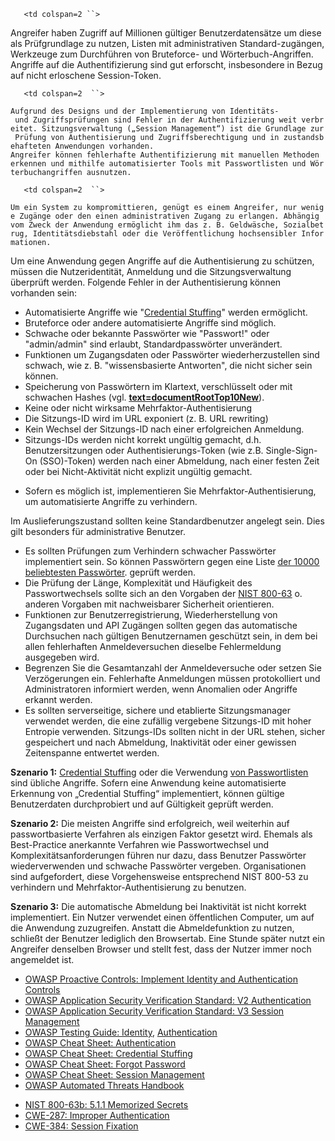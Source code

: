 `   <td colspan=2 ``>`

Angreifer haben Zugriff auf Millionen gültiger Benutzerdatensätze um
diese als Prüfgrundlage zu nutzen, Listen mit administrativen
Standard-zugängen, Werkzeuge zum Durchführen von Bruteforce- und
Wörterbuch-Angriffen. Angriffe auf die Authentifizierung sind gut
erforscht, insbesondere in Bezug auf nicht erloschene Session-Token.

</td>

`   <td colspan=2  ``>`

`Aufgrund des Designs und der Implementierung von Identitäts- und Zugriffsprüfungen sind Fehler in der Authentifizierung weit verbreitet. Sitzungsverwaltung („Session Management“) ist die Grundlage zur Prüfung von Authentisierung und Zugriffsberechtigung und in zustandsbehafteten Anwendungen vorhanden.`
`Angreifer können fehlerhafte Authentifizierung mit manuellen Methoden erkennen und mithilfe automatisierter Tools mit Passwortlisten und Wörterbuchangriffen ausnutzen. `

</td>

`   <td colspan=2  ``>`

`Um ein System zu kompromittieren, genügt es einem Angreifer, nur wenige Zugänge oder den einen administrativen Zugang zu erlangen. Abhängig vom Zweck der Anwendung ermöglicht ihm das z. B. Geldwäsche, Sozialbetrug, Identitätsdiebstahl oder die Veröffentlichung hochsensibler Informationen. `

</td>

Um eine Anwendung gegen Angriffe auf die Authentisierung zu schützen,
müssen die Nutzeridentität, Anmeldung und die Sitzungsverwaltung
überprüft werden. Folgende Fehler in der Authentisierung können
vorhanden sein:

  - Automatisierte Angriffe wie "<u>[Credential
    Stuffing](Credential_stuffing "wikilink")</u>" werden ermöglicht.
  - Bruteforce oder andere automatisierte Angriffe sind möglich.
  - Schwache oder bekannte Passwörter wie "Passwort\!" oder
    "admin/admin" sind erlaubt, Standardpasswörter unverändert.
  - Funktionen um Zugangsdaten oder Passwörter wiederherzustellen sind
    schwach, wie z. B. "wissensbasierte Antworten", die nicht sicher
    sein können.
  - Speicherung von Passwörtern im Klartext, verschlüsselt oder mit
    schwachen Hashes (vgl.
    <u><b>[text=documentRootTop10New]({{Top_10:LanguageFile "wikilink")</b></u>).
  - Keine oder nicht wirksame Mehrfaktor-Authentisierung
  - Die Sitzungs-ID wird im URL exponiert (z. B. URL rewriting)
  - Kein Wechsel der Sitzungs-ID nach einer erfolgreichen Anmeldung.
  - Sitzungs-IDs werden nicht korrekt ungültig gemacht, d.h.
    Benutzersitzungen oder Authentisierungs-Token (wie z.B.
    Single-Sign-On (SSO)-Token) werden nach einer Abmeldung, nach einer
    festen Zeit oder bei Nicht-Aktivität nicht explizit ungültig
    gemacht.

<!-- end list -->

  - Sofern es möglich ist, implementieren Sie
    Mehrfaktor-Authentisierung, um automatisierte Angriffe zu
    verhindern.

Im Auslieferungszustand sollten keine Standardbenutzer angelegt sein.
Dies gilt besonders für administrative Benutzer.

  - Es sollten Prüfungen zum Verhindern schwacher Passwörter
    implementiert sein. So können Passwörtern gegen eine Liste
    <u>[der 10000 beliebtesten
    Passwörter](https://github.com/danielmiessler/SecLists/tree/master/Passwords)</u>.
    geprüft werden.
  - Die Prüfung der Länge, Komplexität und Häufigkeit des
    Passwortwechsels sollte sich an den Vorgaben der
    <u>[NIST 800-63](https://pages.nist.gov/800-63-3/sp800-63b.html#memsecret)</u>
    o. anderen Vorgaben mit nachweisbarer Sicherheit orientieren.
  - Funktionen zur Benutzerregistrierung, Wiederherstellung von
    Zugangsdaten und API Zugängen sollten gegen das automatische
    Durchsuchen nach gültigen Benutzernamen geschützt sein, in dem bei
    allen fehlerhaften Anmeldeversuchen dieselbe Fehlermeldung
    ausgegeben wird.
  - Begrenzen Sie die Gesamtanzahl der Anmeldeversuche oder setzen Sie
    Verzögerungen ein. Fehlerhafte Anmeldungen müssen protokolliert und
    Administratoren informiert werden, wenn Anomalien oder Angriffe
    erkannt werden.
  - Es sollten serverseitige, sichere und etablierte Sitzungsmanager
    verwendet werden, die eine zufällig vergebene Sitzungs-ID mit hoher
    Entropie verwenden. Sitzungs-IDs sollten nicht in der URL stehen,
    sicher gespeichert und nach Abmeldung, Inaktivität oder einer
    gewissen Zeitenspanne entwertet werden.

<b>Szenario 1:</b> <u>[Credential
Stuffing](Credential_stuffing "wikilink")</u> oder die Verwendung
<u>[von Passwortlisten](https://github.com/danielmiessler/SecLists)</u>
sind übliche Angriffe. Sofern eine Anwendung keine automatisierte
Erkennung von „Credential Stuffing“ implementiert, können gültige
Benutzerdaten durchprobiert und auf Gültigkeit geprüft werden.

<b>Szenario 2:</b> Die meisten Angriffe sind erfolgreich, weil weiterhin
auf passwortbasierte Verfahren als einzigen Faktor gesetzt wird. Ehemals
als Best-Practice anerkannte Verfahren wie Passwortwechsel und
Komplexitätsanforderungen führen nur dazu, dass Benutzer Passwörter
wiederverwenden und schwache Passwörter vergeben. Organisationen sind
aufgefordert, diese Vorgehensweise entsprechend NIST 800-53 zu
verhindern und Mehrfaktor-Authentisierung zu benutzen.

<b>Szenario 3:</b> Die automatische Abmeldung bei Inaktivität ist nicht
korrekt implementiert. Ein Nutzer verwendet einen öffentlichen Computer,
um auf die Anwendung zuzugreifen. Anstatt die Abmeldefunktion zu nutzen,
schließt der Benutzer lediglich den Browsertab. Eine Stunde später nutzt
ein Angreifer denselben Browser und stellt fest, dass der Nutzer immer
noch angemeldet ist.

  - <u>[OWASP Proactive Controls: Implement Identity and Authentication
    Controls](OWASP_Proactive_Controls#5:_Implement_Identity_and_Authentication_Controls "wikilink")</u>
  - <u>[OWASP Application Security Verification Standard: V2
    Authentication](:Category:OWASP_Application_Security_Verification_Standard_Project "wikilink")</u>
  - <u>[OWASP Application Security Verification Standard: V3 Session
    Management](:Category:OWASP_Application_Security_Verification_Standard_Project "wikilink")</u>
  - <u>[OWASP Testing Guide:
    Identity](Testing_Identity_Management "wikilink")</u>,
    <u>[Authentication](Testing_for_authentication "wikilink")</u>
  - <u>[OWASP Cheat Sheet:
    Authentication](Authentication_Cheat_Sheet "wikilink")</u>
  - <u>[OWASP Cheat Sheet: Credential
    Stuffing](Credential_Stuffing_Prevention_Cheat_Sheet "wikilink")</u>
  - <u>[OWASP Cheat Sheet: Forgot
    Password](Forgot_Password_Cheat_Sheet "wikilink")</u>
  - <u>[OWASP Cheat Sheet: Session
    Management](Session_Management_Cheat_Sheet "wikilink")</u>
  - <u>[OWASP Automated Threats
    Handbook](OWASP_Automated_Threats_to_Web_Applications "wikilink")</u>

<!-- end list -->

  - <u>[NIST 800-63b: 5.1.1 Memorized
    Secrets](https://pages.nist.gov/800-63-3/sp800-63b.html#memsecret)</u>
  - <u>[CWE-287: Improper
    Authentication](https://cwe.mitre.org/data/definitions/287.html)</u>
  - <u>[CWE-384: Session
    Fixation](https://cwe.mitre.org/data/definitions/384.html)</u>